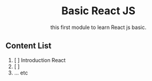 <div align="center">
<h1>Basic React JS</h1>

<p>this first module to learn React js basic.</p>
</div>

</div>

## Content List

1. [ ] Introduction React
2. [ ] 
3. ... etc